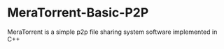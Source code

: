 # MeraTorrent-Basic-P2P
MeraTorrent is a simple p2p file sharing system software implemented in C++ 
